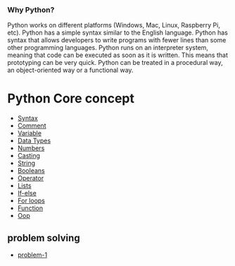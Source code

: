 ### Why Python?
Python works on different platforms (Windows, Mac, Linux, Raspberry Pi, etc).
Python has a simple syntax similar to the English language.
Python has syntax that allows developers to write programs with fewer lines than some other programming languages.
Python runs on an interpreter system, meaning that code can be executed as soon as it is written. This means that prototyping can be very quick.
Python can be treated in a procedural way, an object-oriented way or a functional way.

# Python Core concept 

- [Syntax](pythonProject/main.py)
- [Comment](pythonProject/main.py)
- [Variable](pythonProject/main.py)
- [Data Types](pythonProject/dataTypes.py)
- [Numbers](pythonProject/number.py)
- [Casting](pythonProject/modifyString.py)
- [String](pythonProject/StringMathod.py)
- [Booleans](pythonProject/dataTypes.py)
- [Operator](pythonProject/oprator.py)
- [Lists](pythonProject/List.py)
- [If-else](pythonProject/IfElse.py)
- [For loops](pythonProject/List.py)
- [Function](pythonProject/Function.py)
- [Oop](pythonProject/Oop.py)

## problem solving

- [problem-1](pythonProject/Problem1.py)

